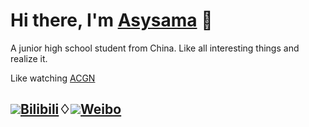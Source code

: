 # Hi there, I'm [Asysama](https://asysama.github.io) 👋

A junior high school student from China. Like all interesting things and realize it.

Like watching [ACGN](https://zh.moegirl.org.cn/Mainpage)

## [![](https://asset.gitblock.cn/Media?name=751E6AE9253235B3EC3C20589602BAF0.png)Bilibili](https://space.bilibili.com/513449298)♢[![](https://weibo.com/favicon.ico)Weibo](https://weibo.com/u/7360841605)
